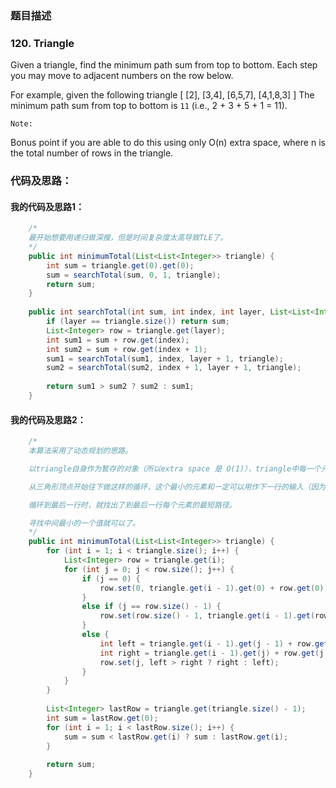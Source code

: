 ### 题目描述

### 120. Triangle

Given a triangle, find the minimum path sum from top to bottom. Each step you may move to adjacent numbers on the row below.

For example, given the following triangle
    [
         [2],
        [3,4],
       [6,5,7],
      [4,1,8,3]
    ]
The minimum path sum from top to bottom is `11` (i.e., 2 + 3 + 5 + 1 = 11).

`Note:`

Bonus point if you are able to do this using only O(n) extra space, where n is the total number of rows in the triangle.

### 代码及思路：

#### 我的代码及思路1：

```java
    /*
    最开始想要用递归做深搜，但是时间复杂度太高导致TLE了。
    */
    public int minimumTotal(List<List<Integer>> triangle) {
        int sum = triangle.get(0).get(0);
        sum = searchTotal(sum, 0, 1, triangle);
        return sum;
    }
    
    public int searchTotal(int sum, int index, int layer, List<List<Integer>> triangle) {
        if (layer == triangle.size()) return sum;
        List<Integer> row = triangle.get(layer);
        int sum1 = sum + row.get(index);
        int sum2 = sum + row.get(index + 1);
        sum1 = searchTotal(sum1, index, layer + 1, triangle);
        sum2 = searchTotal(sum2, index + 1, layer + 1, triangle);
        
        return sum1 > sum2 ? sum2 : sum1;
    }
```

#### 我的代码及思路2：

```java
    /*
    本算法采用了动态规划的思路。

    以triangle自身作为暂存的对象（所以extra space 是 O(1)），triangle中每一个元素代表到达它最短的路径。

    从三角形顶点开始往下做这样的循环，这个最小的元素和一定可以用作下一行的输入（因为必须到达这些元素，才可以继续向下寻找它相邻的元素）。

    循环到最后一行时，就找出了到最后一行每个元素的最短路径。

    寻找中间最小的一个值就可以了。
    */
    public int minimumTotal(List<List<Integer>> triangle) {
        for (int i = 1; i < triangle.size(); i++) {
            List<Integer> row = triangle.get(i);
            for (int j = 0; j < row.size(); j++) {
                if (j == 0) {
                    row.set(0, triangle.get(i - 1).get(0) + row.get(0));
                }
                else if (j == row.size() - 1) {
                    row.set(row.size() - 1, triangle.get(i - 1).get(row.size() - 2) + row.get(row.size() - 1));
                }
                else {
                    int left = triangle.get(i - 1).get(j - 1) + row.get(j);
                    int right = triangle.get(i - 1).get(j) + row.get(j);
                    row.set(j, left > right ? right : left); 
                }
            }
        }
        
        List<Integer> lastRow = triangle.get(triangle.size() - 1);
        int sum = lastRow.get(0);
        for (int i = 1; i < lastRow.size(); i++) {
            sum = sum < lastRow.get(i) ? sum : lastRow.get(i);
        }
        
        return sum;
    } 
```
